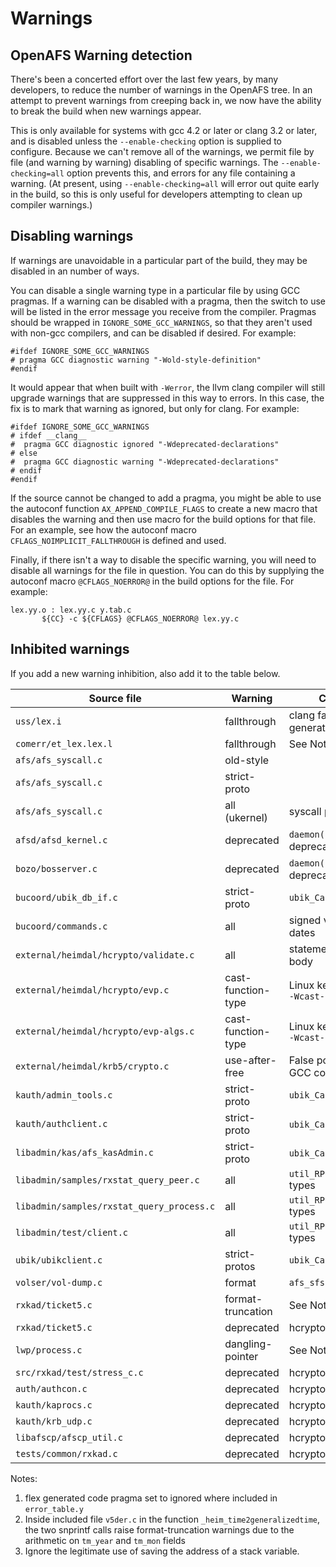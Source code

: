 # Warnings

## OpenAFS Warning detection

There's been a concerted effort over the last few years, by many developers,
to reduce the number of warnings in the OpenAFS tree. In an attempt to
prevent warnings from creeping back in, we now have the ability to break the
build when new warnings appear.

This is only available for systems with gcc 4.2 or later or clang 3.2 or
later, and is disabled unless the `--enable-checking` option is supplied to
configure. Because we can't remove all of the warnings, we permit file by
file (and warning by warning) disabling of specific warnings. The
`--enable-checking=all` option prevents
this, and errors for any file containing a warning.  (At present, using
`--enable-checking=all` will error out quite early in the build, so this
is only useful for developers attempting to clean up compiler warnings.)

## Disabling warnings

If warnings are unavoidable in a particular part of the build, they may be
disabled in an number of ways.

You can disable a single warning type in a particular file by using GCC
pragmas. If a warning can be disabled with a pragma, then the switch to use
will be listed in the error message you receive from the compiler. Pragmas
should be wrapped in `IGNORE_SOME_GCC_WARNINGS`, so that they aren't used
with non-gcc compilers, and can be disabled if desired. For example:

    #ifdef IGNORE_SOME_GCC_WARNINGS
    # pragma GCC diagnostic warning "-Wold-style-definition"
    #endif

It would appear that when built with `-Werror`, the llvm clang compiler will
still upgrade warnings that are suppressed in this way to errors. In this case,
the fix is to mark that warning as ignored, but only for clang. For example:

    #ifdef IGNORE_SOME_GCC_WARNINGS
    # ifdef __clang__
    #  pragma GCC diagnostic ignored "-Wdeprecated-declarations"
    # else
    #  pragma GCC diagnostic warning "-Wdeprecated-declarations"
    # endif
    #endif

If the source cannot be changed to add a pragma, you might be able to use the
autoconf function `AX_APPEND_COMPILE_FLAGS` to create a new macro that disables
the warning and then use macro for the build options for that file. For an
example, see how the autoconf macro `CFLAGS_NOIMPLICIT_FALLTHROUGH` is defined and
used.

Finally, if there isn't a way to disable the specific warning, you will need to
disable all warnings for the file in question. You can do this by supplying
the autoconf macro `@CFLAGS_NOERROR@` in the build options for the file. For
example:

    lex.yy.o : lex.yy.c y.tab.c
           ${CC} -c ${CFLAGS} @CFLAGS_NOERROR@ lex.yy.c

## Inhibited warnings

If you add a new warning inhibition, also add it to the table below.

| Source file                               | Warning            | Comments                                       |
| ----------------------------------------- | ------------------ | ---------------------------------------------- |
| `uss/lex.i`                               | fallthrough        | clang fallthrough, flex generated code         |
| `comerr/et_lex.lex.l`                     | fallthrough        | See Note 1.                                    |
| `afs/afs_syscall.c`                       | old-style          |                                                |
| `afs/afs_syscall.c`                       | strict-proto       |                                                |
| `afs/afs_syscall.c`                       | all (ukernel)      | syscall pointer issues                         |
| `afsd/afsd_kernel.c`                      | deprecated         | `daemon()` marked as deprecated on Darwin      |
| `bozo/bosserver.c`                        | deprecated         | `daemon()` marked as deprecated on Darwin      |
| `bucoord/ubik_db_if.c`                    | strict-proto       | `ubik_Call_SingleServer`                       |
| `bucoord/commands.c`                      | all                | signed vs unsigned for dates                   |
| `external/heimdal/hcrypto/validate.c`     | all                | statement with empty body                      |
| `external/heimdal/hcrypto/evp.c`          | cast-function-type | Linux kernel build uses `-Wcast-function-type` |
| `external/heimdal/hcrypto/evp-algs.c`     | cast-function-type | Linux kernel build uses `-Wcast-function-type` |
| `external/heimdal/krb5/crypto.c`          | use-after-free     | False postive on certain GCC compilers         |
| `kauth/admin_tools.c`                     | strict-proto       | `ubik_Call`                                    |
| `kauth/authclient.c`                      | strict-proto       | `ubik_Call` nonsense                           |
| `libadmin/kas/afs_kasAdmin.c`             | strict-proto       | `ubik_Call` nonsense                           |
| `libadmin/samples/rxstat_query_peer.c`    | all                | `util_RPCStatsStateGet` types                  |
| `libadmin/samples/rxstat_query_process.c` | all                | `util_RPCStatsStateGet` types                  |
| `libadmin/test/client.c`                  | all                | `util_RPCStatsStateGet` types                  |
| `ubik/ubikclient.c`                       | strict-protos      | `ubik_Call`                                    |
| `volser/vol-dump.c`                       | format             | `afs_sfsize_t`                                 |
| `rxkad/ticket5.c`                         | format-truncation  | See Note 2.                                    |
| `rxkad/ticket5.c`                         | deprecated         | hcrypto single-DES                             |
| `lwp/process.c`                           | dangling-pointer   | See Note 3.                                    |
| `src/rxkad/test/stress_c.c`               | deprecated         | hcrypto single-DES                             |
| `auth/authcon.c`                          | deprecated         | hcrypto single-DES                             |
| `kauth/kaprocs.c`                         | deprecated         | hcrypto single-DES                             |
| `kauth/krb_udp.c`                         | deprecated         | hcrypto single-DES                             |
| `libafscp/afscp_util.c`                   | deprecated         | hcrypto single-DES                             |
| `tests/common/rxkad.c`                    | deprecated         | hcrypto single-DES                             |


Notes:

1. flex generated code pragma set to ignored where included in `error_table.y`
2. Inside included file `v5der.c` in the function `_heim_time2generalizedtime`,
   the two snprintf calls raise format-truncation warnings due to the
   arithmetic on `tm_year` and `tm_mon` fields
3. Ignore the legitimate use of saving the address of a stack variable.
